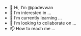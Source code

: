 - 👋 Hi, I’m @padevwan
- 👀 I’m interested in ...
- 🌱 I’m currently learning ...
- 💞️ I’m looking to collaborate on ...
- 📫 How to reach me ...

<!---
padevwan/padevwan is a ✨ special ✨ repository because its `README.md` (this file) appears on your GitHub profile.
You can click the Preview link to take a look at your changes.
--->
